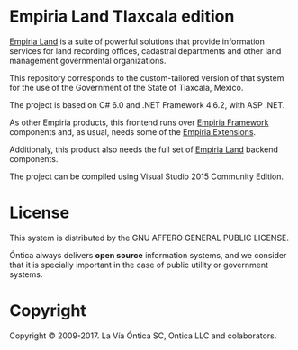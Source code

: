 ﻿# Empiria Land Tlaxcala edition

[Empiria Land](http://www.ontica.org/land/) is a suite of powerful solutions that provide information services
for land recording offices, cadastral departments and other land management governmental organizations.

This repository corresponds to the custom-tailored version of that system for the
use of the Government of the State of Tlaxcala, Mexico.

The project is based on C# 6.0 and .NET Framework 4.6.2, with ASP .NET.

As other Empiria products, this frontend runs over [Empiria Framework](https://github.com/Ontica/Empiria.Core)
components and, as usual, needs some of the [Empiria Extensions](https://github.com/Ontica/Empiria.Extensions).

Additionaly, this product also needs the full set of [Empiria Land](https://github.com/Ontica/Empiria.Land) backend components.

The project can be compiled using Visual Studio 2015 Community Edition.

# License

This system is distributed by the GNU AFFERO GENERAL PUBLIC LICENSE.

Óntica always delivers **open source** information systems, and we consider that it is specially
important in the case of public utility or government systems.

# Copyright

Copyright © 2009-2017. La Vía Óntica SC, Ontica LLC and colaborators.
